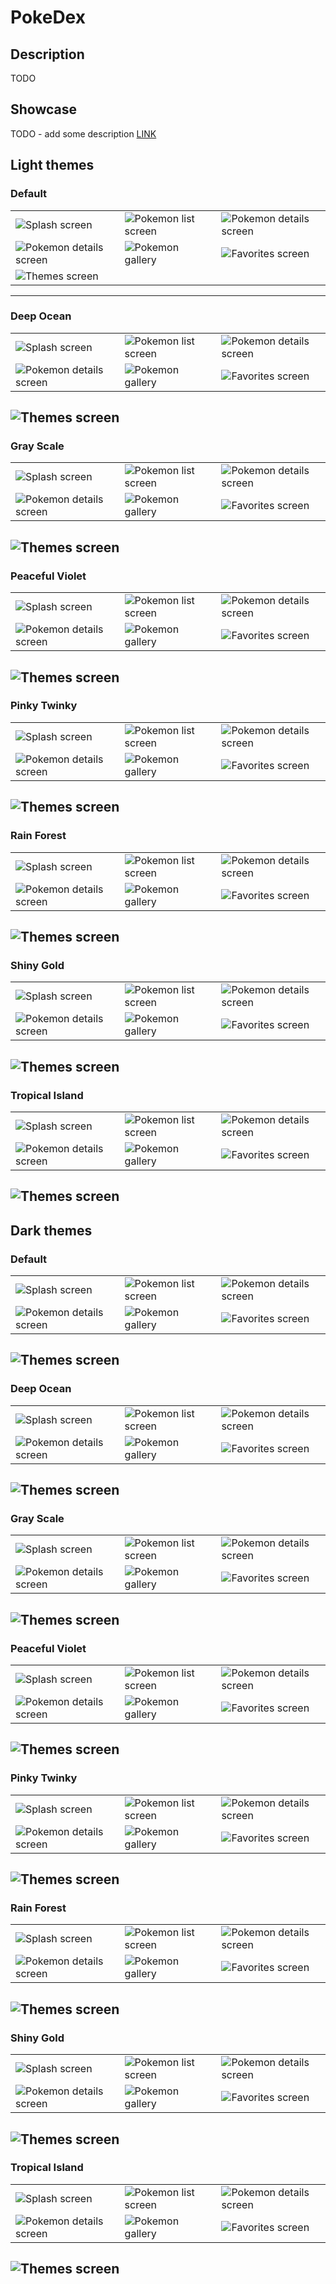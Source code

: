# PokeDex

## Description

TODO

## Showcase

TODO - add some description
[LINK](/tree/docs)

## Light themes

### Default

||||
-|-|-
![Splash screen](./docs/themes/light/default/splash-screen.png) | ![Pokemon list screen](./docs/themes/light/default/pokemon-list-screen.png) | ![Pokemon details screen](./docs/themes/light/default/pokemon-details-screen-1.png) 
![Pokemon details screen](./docs/themes/light/default/pokemon-details-screen-2.png) | ![Pokemon gallery](./docs/themes/light/default/pokemon-gallery.png) | ![Favorites screen](./docs/themes/light/default/favorites-screen.png)
![Themes screen](./docs/themes/light/default/themes-screen.png) | 
---

### Deep Ocean

||||
-|-|-
![Splash screen](./docs/themes/light/deep-ocean/splash-screen.png) | ![Pokemon list screen](./docs/themes/light/deep-ocean/pokemon-list-screen.png) | ![Pokemon details screen](./docs/themes/light/deep-ocean/pokemon-details-screen-1.png)
![Pokemon details screen](./docs/themes/light/deep-ocean/pokemon-details-screen-2.png) | ![Pokemon gallery](./docs/themes/light/deep-ocean/pokemon-gallery.png) | ![Favorites screen](./docs/themes/light/deep-ocean/favorites-screen.png)
![Themes screen](./docs/themes/light/deep-ocean/themes-screen.png)
---

### Gray Scale

||||
-|-|-
![Splash screen](./docs/themes/light/grayscale/splash-screen.png) | ![Pokemon list screen](./docs/themes/light/grayscale/pokemon-list-screen.png) | ![Pokemon details screen](./docs/themes/light/grayscale/pokemon-details-screen-1.png)
![Pokemon details screen](./docs/themes/light/grayscale/pokemon-details-screen-2.png) | ![Pokemon gallery](./docs/themes/light/grayscale/pokemon-gallery.png) | ![Favorites screen](./docs/themes/light/grayscale/favorites-screen.png)
![Themes screen](./docs/themes/light/grayscale/themes-screen.png)
---

### Peaceful Violet

||||
-|-|-
![Splash screen](./docs/themes/light/peaceful-violet/splash-screen.png) | ![Pokemon list screen](./docs/themes/light/peaceful-violet/pokemon-list-screen.png) | ![Pokemon details screen](./docs/themes/light/peaceful-violet/pokemon-details-screen-1.png)
![Pokemon details screen](./docs/themes/light/peaceful-violet/pokemon-details-screen-2.png) | ![Pokemon gallery](./docs/themes/light/peaceful-violet/pokemon-gallery.png) | ![Favorites screen](./docs/themes/light/peaceful-violet/favorites-screen.png)
![Themes screen](./docs/themes/light/peaceful-violet/themes-screen.png)
---

### Pinky Twinky

||||
-|-|-
![Splash screen](./docs/themes/light/pinky-twinky/splash-screen.png) | ![Pokemon list screen](./docs/themes/light/pinky-twinky/pokemon-list-screen.png) | ![Pokemon details screen](./docs/themes/light/pinky-twinky/pokemon-details-screen-1.png)
![Pokemon details screen](./docs/themes/light/pinky-twinky/pokemon-details-screen-2.png) | ![Pokemon gallery](./docs/themes/light/pinky-twinky/pokemon-gallery.png) | ![Favorites screen](./docs/themes/light/pinky-twinky/favorites-screen.png)
![Themes screen](./docs/themes/light/pinky-twinky/themes-screen.png)
---

### Rain Forest

||||
-|-|-
![Splash screen](./docs/themes/light/rain-forest/splash-screen.png) | ![Pokemon list screen](./docs/themes/light/rain-forest/pokemon-list-screen.png) | ![Pokemon details screen](./docs/themes/light/rain-forest/pokemon-details-screen-1.png)
![Pokemon details screen](./docs/themes/light/rain-forest/pokemon-details-screen-2.png) | ![Pokemon gallery](./docs/themes/light/rain-forest/pokemon-gallery.png) | ![Favorites screen](./docs/themes/light/rain-forest/favorites-screen.png)
![Themes screen](./docs/themes/light/rain-forest/themes-screen.png)
---

### Shiny Gold

||||
-|-|-
![Splash screen](./docs/themes/light/shiny-gold/splash-screen.png) | ![Pokemon list screen](./docs/themes/light/shiny-gold/pokemon-list-screen.png) | ![Pokemon details screen](./docs/themes/light/shiny-gold/pokemon-details-screen-1.png)
![Pokemon details screen](./docs/themes/light/shiny-gold/pokemon-details-screen-2.png) | ![Pokemon gallery](./docs/themes/light/shiny-gold/pokemon-gallery.png) | ![Favorites screen](./docs/themes/light/shiny-gold/favorites-screen.png)
![Themes screen](./docs/themes/light/shiny-gold/themes-screen.png)
---

### Tropical Island

||||
-|-|-
![Splash screen](./docs/themes/light/tropical-island/splash-screen.png) | ![Pokemon list screen](./docs/themes/light/tropical-island/pokemon-list-screen.png) | ![Pokemon details screen](./docs/themes/light/tropical-island/pokemon-details-screen-1.png)
![Pokemon details screen](./docs/themes/light/tropical-island/pokemon-details-screen-2.png) | ![Pokemon gallery](./docs/themes/light/tropical-island/pokemon-gallery.png) | ![Favorites screen](./docs/themes/light/tropical-island/favorites-screen.png)
![Themes screen](./docs/themes/light/tropical-island/themes-screen.png)
---

## Dark themes

### Default

||||
-|-|-
![Splash screen](./docs/themes/dark/default/splash-screen.png) | ![Pokemon list screen](./docs/themes/dark/default/pokemon-list-screen.png) | ![Pokemon details screen](./docs/themes/dark/default/pokemon-details-screen-1.png)
![Pokemon details screen](./docs/themes/dark/default/pokemon-details-screen-2.png) | ![Pokemon gallery](./docs/themes/dark/default/pokemon-gallery.png) | ![Favorites screen](./docs/themes/dark/default/favorites-screen.png)
![Themes screen](./docs/themes/dark/default/themes-screen.png)
---

### Deep Ocean

||||
-|-|-
![Splash screen](./docs/themes/dark/deep-ocean/splash-screen.png) | ![Pokemon list screen](./docs/themes/dark/deep-ocean/pokemon-list-screen.png) | ![Pokemon details screen](./docs/themes/dark/deep-ocean/pokemon-details-screen-1.png)
![Pokemon details screen](./docs/themes/dark/deep-ocean/pokemon-details-screen-2.png) | ![Pokemon gallery](./docs/themes/dark/deep-ocean/pokemon-gallery.png) | ![Favorites screen](./docs/themes/dark/deep-ocean/favorites-screen.png)
![Themes screen](./docs/themes/dark/deep-ocean/themes-screen.png)
---

### Gray Scale

||||
-|-|-
![Splash screen](./docs/themes/dark/grayscale/splash-screen.png) | ![Pokemon list screen](./docs/themes/dark/grayscale/pokemon-list-screen.png) | ![Pokemon details screen](./docs/themes/dark/grayscale/pokemon-details-screen-1.png)
![Pokemon details screen](./docs/themes/dark/grayscale/pokemon-details-screen-2.png) | ![Pokemon gallery](./docs/themes/dark/grayscale/pokemon-gallery.png) | ![Favorites screen](./docs/themes/dark/grayscale/favorites-screen.png)
![Themes screen](./docs/themes/dark/grayscale/themes-screen.png)
---

### Peaceful Violet

||||
-|-|-
![Splash screen](./docs/themes/dark/peaceful-violet/splash-screen.png) | ![Pokemon list screen](./docs/themes/dark/peaceful-violet/pokemon-list-screen.png) | ![Pokemon details screen](./docs/themes/dark/peaceful-violet/pokemon-details-screen-1.png)
![Pokemon details screen](./docs/themes/dark/peaceful-violet/pokemon-details-screen-2.png) | ![Pokemon gallery](./docs/themes/dark/peaceful-violet/pokemon-gallery.png) | ![Favorites screen](./docs/themes/dark/peaceful-violet/favorites-screen.png)
![Themes screen](./docs/themes/dark/peaceful-violet/themes-screen.png)
---

### Pinky Twinky

||||
-|-|-
![Splash screen](./docs/themes/dark/pinky-twinky/splash-screen.png) | ![Pokemon list screen](./docs/themes/dark/pinky-twinky/pokemon-list-screen.png) | ![Pokemon details screen](./docs/themes/dark/pinky-twinky/pokemon-details-screen-1.png)
![Pokemon details screen](./docs/themes/dark/pinky-twinky/pokemon-details-screen-2.png) | ![Pokemon gallery](./docs/themes/dark/pinky-twinky/pokemon-gallery.png) | ![Favorites screen](./docs/themes/dark/pinky-twinky/favorites-screen.png)
![Themes screen](./docs/themes/dark/pinky-twinky/themes-screen.png)
---

### Rain Forest

||||
-|-|-
![Splash screen](./docs/themes/dark/rain-forest/splash-screen.png) | ![Pokemon list screen](./docs/themes/dark/rain-forest/pokemon-list-screen.png) | ![Pokemon details screen](./docs/themes/dark/rain-forest/pokemon-details-screen-1.png)
![Pokemon details screen](./docs/themes/dark/rain-forest/pokemon-details-screen-2.png) | ![Pokemon gallery](./docs/themes/dark/rain-forest/pokemon-gallery.png) | ![Favorites screen](./docs/themes/dark/rain-forest/favorites-screen.png)
![Themes screen](./docs/themes/dark/rain-forest/themes-screen.png)
---

### Shiny Gold

||||
-|-|-
![Splash screen](./docs/themes/dark/shiny-gold/splash-screen.png) | ![Pokemon list screen](./docs/themes/dark/shiny-gold/pokemon-list-screen.png) | ![Pokemon details screen](./docs/themes/dark/shiny-gold/pokemon-details-screen-1.png)
![Pokemon details screen](./docs/themes/dark/shiny-gold/pokemon-details-screen-2.png) | ![Pokemon gallery](./docs/themes/dark/shiny-gold/pokemon-gallery.png) | ![Favorites screen](./docs/themes/dark/shiny-gold/favorites-screen.png)
![Themes screen](./docs/themes/dark/shiny-gold/themes-screen.png)
---

### Tropical Island

||||
-|-|-
![Splash screen](./docs/themes/dark/default/splash-screen.png) | ![Pokemon list screen](./docs/themes/dark/default/pokemon-list-screen.png) | ![Pokemon details screen](./docs/themes/dark/default/pokemon-details-screen-1.png)
![Pokemon details screen](./docs/themes/dark/default/pokemon-details-screen-2.png) | ![Pokemon gallery](./docs/themes/dark/default/pokemon-gallery.png) | ![Favorites screen](./docs/themes/dark/default/favorites-screen.png)
![Themes screen](./docs/themes/dark/default/themes-screen.png)
---
